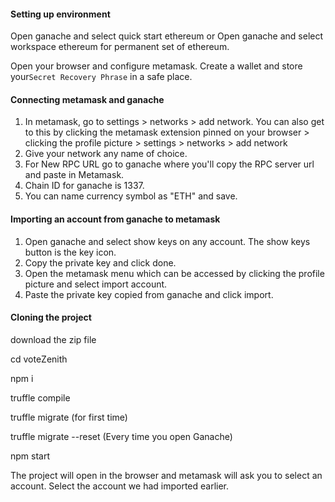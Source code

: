#### Setting up environment
Open ganache and select quick start ethereum or Open ganache and select workspace ethereum for permanent set of ethereum.

Open your browser and configure metamask. Create a wallet and store your```Secret Recovery Phrase``` in a safe place.

#### Connecting metamask and ganache
1. In metamask, go to settings > networks > add network. You can also get to this by clicking the metamask extension pinned on your browser > clicking the profile picture > settings > networks > add network
2. Give your network any name of choice. 
3. For New RPC URL go to ganache where you'll copy the RPC server url and paste in Metamask. 
4. Chain ID for ganache is 1337. 
5. You can name currency symbol as "ETH" and save. 

#### Importing an account from ganache to metamask
1. Open ganache and select show keys on any account. The show keys button is the key icon.
2. Copy the private key and click done.
3. Open the metamask menu which can be accessed by clicking the profile picture and select import account.
4. Paste the private key copied from ganache and click import.

#### Cloning the project
download the zip file

cd voteZenith

npm i

truffle compile

truffle migrate (for first time) 

truffle migrate --reset (Every time you open Ganache)
 
npm start

The project will open in the browser and metamask will ask you to select an account. Select the account we had imported earlier.
